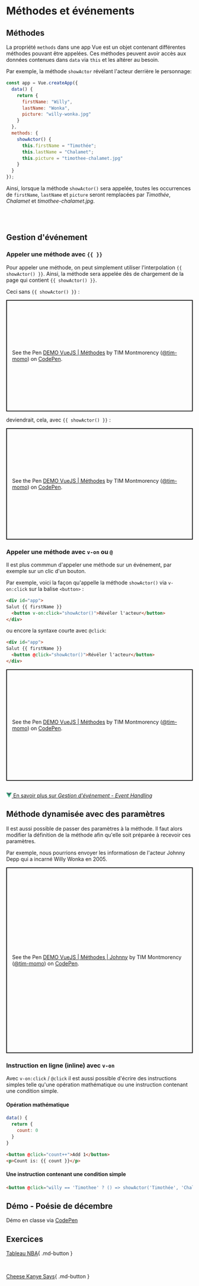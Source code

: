 # Méthodes et événements

## Méthodes

La propriété `methods` dans une app Vue est un objet contenant différentes méthodes pouvant être appelées. Ces méthodes peuvent avoir accès aux données contenues dans `data` via `this` et les altérer au besoin.

Par exemple, la méthode `showActor` révélant l'acteur derrière le personnage:

```js
const app = Vue.createApp({
  data() {
    return {
      firstName: "Willy",
      lastName: "Wonka",
      picture: "willy-wonka.jpg"
    }
  },
  methods: {
    showActor() {
      this.firstName = "Timothée";
      this.lastName = "Chalamet";
      this.picture = "timothee-chalamet.jpg"
    }
  }
});
```


Ainsi, lorsque la méthode `showActor()` sera appelée, toutes les occurrences de `firstName`, `lastName` et `picture` seront remplacées par *Timothée*, *Chalamet* et *timothee-chalamet.jpg*.


<br><br>

## Gestion d'événement

### Appeler une méthode avec `{{ }}`

<!-- /* Ajouter de quelle façon on apelle la methode via l'interpolation source : https://www.udemy.com/course/vuejs-2-the-complete-guide/learn/lecture/21463140#overview à 3:46 */ -->


Pour appeler une méthode, on peut simplement utiliser l'interpolation `{{ showActor() }}`. Ainsi, la méthode sera appelée dès de chargement de la page qui contient `{{ showActor() }}`.

Ceci sans `{{ showActor() }}` :

<p class="codepen" data-height="300" data-theme-id="light" data-default-tab="html,result" data-slug-hash="azvradL" data-pen-title="DEMO VueJS | Méthodes" data-user="tim-momo" style="height: 300px; box-sizing: border-box; display: flex; align-items: center; justify-content: center; border: 2px solid; margin: 1em 0; padding: 1em;">
  <span>See the Pen <a href="https://codepen.io/tim-momo/pen/azvradL">
  DEMO VueJS | Méthodes</a> by TIM Montmorency (<a href="https://codepen.io/tim-momo">@tim-momo</a>)
  on <a href="https://codepen.io">CodePen</a>.</span>
</p>

deviendrait, cela, avec `{{ showActor() }}` :

<p class="codepen" data-height="300" data-theme-id="light" data-default-tab="html,result" data-slug-hash="raOgZxy" data-pen-title="DEMO VueJS | Méthodes" data-user="tim-momo" style="height: 300px; box-sizing: border-box; display: flex; align-items: center; justify-content: center; border: 2px solid; margin: 1em 0; padding: 1em;">
  <span>See the Pen <a href="https://codepen.io/tim-momo/pen/raOgZxy">
  DEMO VueJS | Méthodes</a> by TIM Montmorency (<a href="https://codepen.io/tim-momo">@tim-momo</a>)
  on <a href="https://codepen.io">CodePen</a>.</span>
</p>


### Appeler une méthode avec `v-on` ou `@`

Il est plus commmun d'appeler une méthode sur un événement, par exemple sur un clic d'un bouton.

Par exemple, voici la façon qu'appelle la méthode `showActor()` via `v-on:click` sur la balise `<button>` :

```html
<div id="app">
Salut {{ firstName }}
  <button v-on:click="showActor()">Révéler l'acteur</button>
</div>
```

ou encore la syntaxe courte avec `@click`:

```html
<div id="app">
Salut {{ firstName }}
  <button @click="showActor()">Révéler l'acteur</button>
</div>
```

<p class="codepen" data-height="520" data-theme-id="light" data-default-tab="html,result" data-slug-hash="mdaNxGW" data-pen-title="DEMO VueJS | Méthodes" data-user="tim-momo" style="height: 300px; box-sizing: border-box; display: flex; align-items: center; justify-content: center; border: 2px solid; margin: 1em 0; padding: 1em;">
  <span>See the Pen <a href="https://codepen.io/tim-momo/pen/mdaNxGW">
  DEMO VueJS | Méthodes</a> by TIM Montmorency (<a href="https://codepen.io/tim-momo">@tim-momo</a>)
  on <a href="https://codepen.io">CodePen</a>.</span>
</p>
<script async src="https://public.codepenassets.com/embed/index.js"></script>

<br>
<a href="https://fr.vuejs.org/guide/essentials/event-handling" class="md-button "><img src="./assets/logo-vue.svg" style="width: 15px; height: auto;">&nbsp;En savoir plus sur <em>Gestion d'événement - Event Handling</em></a>
<br>


## Méthode dynamisée avec des paramètres

Il est aussi possible de passer des paramètres à la méthode. Il faut alors modifier la définition de la méthode afin qu'elle soit préparée à recevoir ces paramètres.

Par exemple, nous pourrions envoyer les informatiosn de l'acteur Johnny Depp qui a incarné Willy Wonka en 2005.

<p class="codepen" data-height="500" data-theme-id="light" data-default-tab="html,result" data-slug-hash="JoYqaEp" data-pen-title="DEMO VueJS | Méthodes | Johnny" data-user="tim-momo" style="height: 500px; box-sizing: border-box; display: flex; align-items: center; justify-content: center; border: 2px solid; margin: 1em 0; padding: 1em;">
  <span>See the Pen <a href="https://codepen.io/tim-momo/pen/JoYqaEp">
  DEMO VueJS | Méthodes | Johnny</a> by TIM Montmorency (<a href="https://codepen.io/tim-momo">@tim-momo</a>)
  on <a href="https://codepen.io">CodePen</a>.</span>
</p>


### Instruction en ligne (inline) avec `v-on`

Avec `v-on:click` / `@click` il est aussi possible d'écrire des instructions simples telle qu'une opération mathématique ou une instruction contenant une condition simple.

#### Opération mathématique

```js title="Par exemple si on a une donnée count:"
data() {
  return {
    count: 0
  }
}
```

```html title="On pourrait l'incrémenter ++ directement dans le template HTML:"
<button @click="count++">Add 1</button>
<p>Count is: {{ count }}</p>
```

#### Une instruction contenant une condition simple

```html
<button @click="willy == 'Timothee' ? () => showActor('Timothée', 'Chalamet', 'timothee-chalamet.jpg') : () => showActor('Johnny', 'Depp', 'johnny-depp2.jpg')">Clique moi</button>
```


<!--
Event handling 
Ssi on veut récupérer les infos de l'événements en cours, par exemple le contenu d'un input event.target.value, il faut passer l'événement en argument.

https://www.udemy.com/course/vuejs-2-the-complete-guide/learn/lecture/21463170#overview à 2:40 
  v-on:input="setName" et on passe event en paramètre et ensuite event.target.value ou v-on:input="setName($event, "autre-parametre")"
  
Note à propos des inputs... On va parler de v-model (pour les inputs) seulement lorsqu'on parle de two-ways binding https://www.udemy.com/course/vuejs-2-the-complete-guide/learn/lecture/21463180#overview  
-->




## Démo - Poésie de décembre

Démo en classe via <a href="https://codepen.io/tim-momo/pen/MWNMQmq">CodePen</a>
<!--
VIDE : https://codepen.io/tim-momo/pen/MWNMQmq
COMPLET https://codepen.io/tim-momo/pen/qBezxBw
-->


## Exercices


[Tableau NBA](https://tim-montmorency.com/timdoc/582-518MO/exercices/vue-tableau-nba/){ .md-button }

<br>

[Cheese Kanye Says](https://tim-montmorency.com/timdoc/582-518MO/exercices/vue-cheese-kanye-says/){ .md-button }
